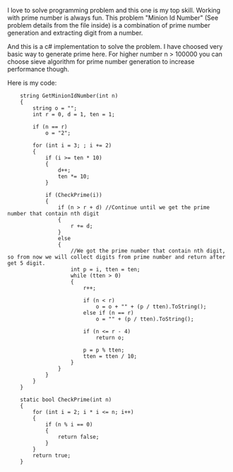 I love to solve programming problem and this one is my top skill. Working with prime number is always fun. This problem "Minion Id Number" (See problem details from the file inside) is a combination of prime number generation and extracting digit from a number.

And this is a c# implementation to solve the problem. I have choosed very basic way to generate prime here. For higher number n > 100000 you can choose sieve algorithm for prime number generation to increase performance though.

Here is my code:

        string GetMinionIdNumber(int n)
        {
            string o = "";
            int r = 0, d = 1, ten = 1;

            if (n == r)
                o = "2";

            for (int i = 3; ; i += 2)
            {
                if (i >= ten * 10)
                {
                    d++;
                    ten *= 10;
                }

                if (CheckPrime(i))
                {
                    if (n > r + d) //Continue until we get the prime number that contain nth digit
                    {
                        r += d;
                    }
                    else
                    {
                        //We got the prime number that contain nth digit, so from now we will collect digits from prime number and return after get 5 digit.
                        int p = i, tten = ten;
                        while (tten > 0)
                        {
                            r++;

                            if (n < r)
                                o = o + "" + (p / tten).ToString();
                            else if (n == r)
                                o = "" + (p / tten).ToString();

                            if (n <= r - 4)
                                return o;

                            p = p % tten;
                            tten = tten / 10;
                        }
                    }
                }
            }
        }

        static bool CheckPrime(int n)
        {
            for (int i = 2; i * i <= n; i++)
            {
                if (n % i == 0)
                {
                    return false;
                }
            }
            return true;
        }
